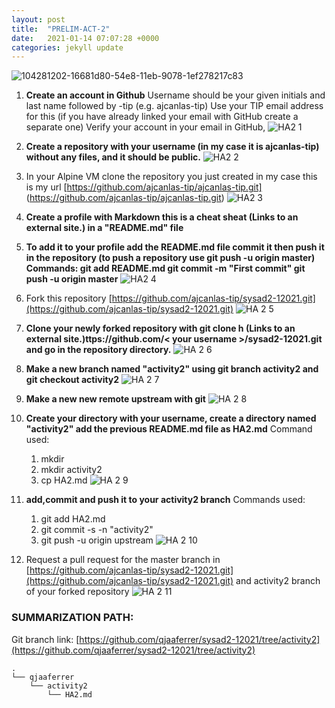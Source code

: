 ```yaml
---
layout: post
title:  "PRELIM-ACT-2"
date:   2021-01-14 07:07:28 +0000
categories: jekyll update
---
```


![104281202-16681d80-54e8-11eb-9078-1ef278217c83](https://user-images.githubusercontent.com/75325962/104575255-ea889b80-5691-11eb-9cff-aff07244d103.png)
1. **Create an account in Github**
Username should be your given initials and last name followed by -tip (e.g.  ajcanlas-tip)
Use your TIP email address for this (if you have already linked your email with GitHub create a separate one)
Verify your account in your email in GitHub,
![HA2 1](https://user-images.githubusercontent.com/75325962/104586668-bbc5f180-56a0-11eb-8f46-3869a84b47dd.png)

2. **Create a repository with your username (in my case it is ajcanlas-tip) without any files, and it should be public.**
![HA2 2](https://user-images.githubusercontent.com/75325962/104587140-735b0380-56a1-11eb-8d08-2833ae62da70.png)


3. In your Alpine VM clone the repository you just created in my case this is my url [https://github.com/ajcanlas-tip/ajcanlas-tip.git] (https://github.com/ajcanlas-tip/ajcanlas-tip.git)
![HA2 3](https://user-images.githubusercontent.com/75325962/104587207-8e2d7800-56a1-11eb-92ac-f98557f93cc0.png)

4. **Create a profile with Markdown this is a cheat sheat (Links to an external site.) in a "README.md" file**
5. **To add it to your profile add the README.md file commit it then push it in the repository (to push a repository use git push -u origin master)
Commands:
git add README.md
git commit -m "First commit"
git push -u origin master**
![HA2 4](https://user-images.githubusercontent.com/75325962/104589303-9aff9b00-56a4-11eb-94b7-cc9e7ec1baa3.png)

6. Fork this repository [https://github.com/ajcanlas-tip/sysad2-12021.git](https://github.com/ajcanlas-tip/sysad2-12021.git)
![HA 2 5](https://user-images.githubusercontent.com/75325962/104589439-d4d0a180-56a4-11eb-8382-d1b9faf7c4b7.png)

7. **Clone your newly forked repository with git clone h (Links to an external site.)ttps://github.com/< your username >/sysad2-12021.git and  go in the repository directory.**
![HA 2 6](https://user-images.githubusercontent.com/75325962/104589509-f0d44300-56a4-11eb-84fd-08b82410bde4.png)

8. **Make a new branch named "activity2" using git branch activity2 and git checkout activity2**
![HA 2 7 ](https://user-images.githubusercontent.com/75325962/104589652-2aa54980-56a5-11eb-8c40-87d6b66455d6.png)

9. **Make a new new remote upstream with git**
![HA 2 8](https://user-images.githubusercontent.com/75325962/104589698-3abd2900-56a5-11eb-8197-d7d7f12414cb.png)

10. **Create your directory with your username, create a directory named "activity2" add the previous README.md file as HA2.md**
Command used:
	1. mkdir <your username>
	2. mkdir activity2
	3. cp <path of your README.md file> HA2.md
![HA 2 9](https://user-images.githubusercontent.com/75325962/104589850-6fc97b80-56a5-11eb-91f0-81d004ebbb6f.png)

11. **add,commit and push it to your activity2 branch**
Commands used:
	1. git add HA2.md
	2. git commit -s -n "activity2"
	3. git push -u origin upstream
![HA 2 10](https://user-images.githubusercontent.com/75325962/104590108-ccc53180-56a5-11eb-95c3-f56d0e1cf18c.png)

12. Request a pull request for the master branch in [https://github.com/ajcanlas-tip/sysad2-12021.git](https://github.com/ajcanlas-tip/sysad2-12021.git) and activity2 branch of your forked repository
![HA 2 11](https://user-images.githubusercontent.com/75325962/104590553-799fae80-56a6-11eb-9c0d-cbbd90c5dd11.png)

### SUMMARIZATION PATH:

Git branch link: [https://github.com/qjaaferrer/sysad2-12021/tree/activity2](https://github.com/qjaaferrer/sysad2-12021/tree/activity2)
```
.
└── qjaaferrer
    └── activity2
        └── HA2.md
```
